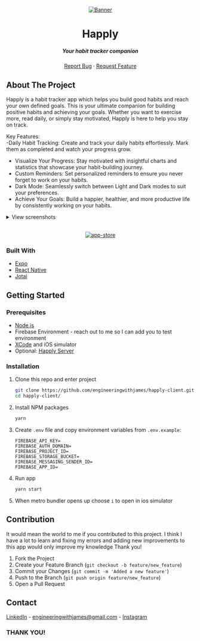 
<br />
<div align="center">
  <a href="https://github.com/engineeringwithjames/happly-client">
    <img src="readme/banner.png" alt="Banner">
  </a>
  <h1 align="center">Happly</h1>
  <h5 align="center">Your habit tracker companion</h5>
  <p align="center">
    <a href="https://github.com/engineeringwithjames/happly-client/issues">Report Bug</a>
    ·
    <a href="https://github.com/engineeringwithjames/happly-client/issues">Request Feature</a>
  </p>
</div>


<!-- ABOUT THE PROJECT -->

## About The Project

Happly is a habit tracker app which helps you build good habits and reach your own defined goals. This is your ultimate companion for building positive habits and achieving your goals. 
Whether you want to exercise more, read daily, or simply stay motivated, Happly is here to help you stay on track.

Key Features:
<br />
-Daily Habit Tracking: Create and track your daily habits effortlessly. Mark them as completed and watch your progress grow.
- Visualize Your Progress: Stay motivated with insightful charts and statistics that showcase your habit-building journey.
- Custom Reminders: Set personalized reminders to ensure you never forget to work on your habits.
- Dark Mode: Seamlessly switch between Light and Dark modes to suit your preferences.
- Achieve Your Goals: Build a happier, healthier, and more productive life by consistently working on your habits.


<details>
	<summary>View screenshots</summary>

<p align="center">
  <img src="readme/screenshots/1.png" width="360" height="800"/>
  <img src="readme/screenshots/2.png" width="360" height="800"/>
  <img src="readme/screenshots/3.png" width="360" height="800"/>
  <img src="readme/screenshots/4.png" width="360" height="800"/>
  <img src="readme/screenshots/5.png" width="360" height="800"/>
  <img src="readme/screenshots/6.png" width="360" height="800"/>
</p>

</details>

<br />

<p align="center">
  <a href="https://apps.apple.com">
    <img alt="app-store" src="readme/app-store.png" />
  </a>
</p>


### Built With

* [Expo](https://expo.dev/)
* [React Native](https://reactnative.dev/)
* [Jotai](https://jotai.org/)

<!-- GETTING STARTED -->

## Getting Started

### Prerequisites
- [Node.js](https://nodejs.org/en/download/)
- Firebase Environment - reach out to me so I can add you to test environment
- [XCode](https://developer.apple.com/xcode/) and iOS simulator
- Optional: [Happly Server](https://github.com/engineeringwithjames/happly-server)


### Installation

1. Clone this repo and enter project
   ```sh
   git clone https://github.com/engineeringwithjames/happly-client.git
   cd happly-client/
   ```
2. Install NPM packages
   ```sh
   yarn
   ```
3. Create `.env` file and copy environment variables from `.env.example`:
   ```
   FIREBASE_API_KEY=
   FIREBASE_AUTH_DOMAIN=
   FIREBASE_PROJECT_ID=
   FIREBASE_STORAGE_BUCKET=
   FIREBASE_MESSAGING_SENDER_ID=
   FIREBASE_APP_ID=
   ```
4. Run app
   ```sh
   yarn start
   ```
5. When metro bundler opens up choose `i` to open in ios simulator

   
## Contribution

It would mean the world to me if you contributed to this project. I think I have a lot to learn and fixing my errors and adding new improvements to this app would only improve my knowledge
Thank you!

1. Fork the Project
2. Create your Feature Branch (`git checkout -b feature/new_feature`)
3. Commit your Changes (`git commit -m 'Added a new feature'`)
4. Push to the Branch (`git push origin feature/new_feature`)
5. Open a Pull Request

## Contact

[LinkedIn](https://www.linkedin.com/in/james-odeyale/) - engineeringwithjames@gmail.com - [Instagram](https://www.instagram.com/engineeringwithjames/)

### THANK YOU!
